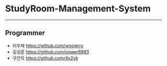 # StudyRoom-Management-System
<hr>

## Programmer

-  이우제 <https://github.com/woojerry>
-  김성훈 <https://github.com/power8993>
-  쿠안득 <https://github.com/4x2vk>
